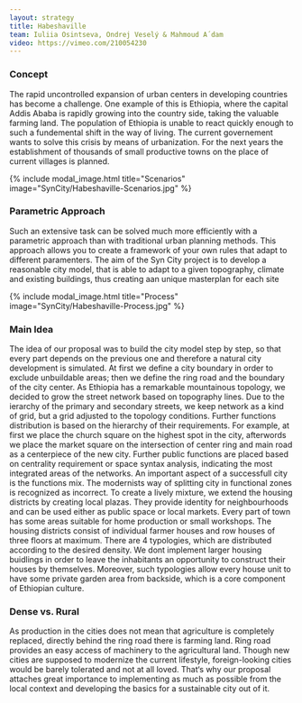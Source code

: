 ```yaml
---
layout: strategy
title: Habeshaville
team: Iuliia Osintseva, Ondrej Veselý & Mahmoud A´dam
video: https://vimeo.com/210054230
---
```


### Concept

The rapid uncontrolled expansion of urban centers in developing countries has become a challenge. One example of this is Ethiopia, where the capital Addis Ababa is rapidly growing into the country side, taking the valuable farming land. The population of Ethiopia is unable to react quickly enough to such a fundemental shift in the way of living. The current governement wants to solve this crisis by means of urbanization. For the next years the establishment of thousands of small productive towns on the place of current villages is planned.

{% include modal_image.html title="Scenarios" image="SynCity/Habeshaville-Scenarios.jpg" %}

### Parametric Approach

Such an extensive task can be solved much more efficiently with a parametric approach than with traditional urban planning methods. This approach allows you to create a framework of your own rules that adapt to different paramenters. The aim of the Syn City project is to develop a reasonable city model, that is able to adapt to a given topography, climate and existing buildings, thus creating aan unique masterplan for each site

{% include modal_image.html title="Process" image="SynCity/Habeshaville-Process.jpg" %}

### Main Idea

The idea of our proposal was to build the city model step by step, so that every part depends on the previous one and therefore a natural city development is simulated. At first we define a city boundary in order to exclude unbuildable areas; then we define the ring road and the boundary of the city center. As Ethiopia has a remarkable mountainous topology, we decided to grow the street network based on topography lines. Due to the ierarchy of the primary and secondary streets, we keep network as a kind of grid, but a grid adjusted to the topology conditions. Further functions distribution is based on the hierarchy of their requirements. For example, at first we place the church square on the highest spot in the city, afterwords we place the market square on the intersection of center ring and main road as a centerpiece of the new city. Further public functions are placed based on centrality requirement or space syntax analysis, indicating the most integrated areas of the networks. 
An important aspect of a successfull city is the functions mix. The modernists way of splitting city in functional zones is recognized as incorrect. To create a lively mixture, we extend the housing districts by creating local plazas. They provide identity for neighbourhoods and can be used either as public space or local markets. Every part of town has some areas suitable for home production or small workshops. 
The housing districts consist of individual farmer houses and row houses of three floors at maximum. There are 4 typologies, which are distributed according to the desired density. We dont implement larger housing buidlings in order to leave the inhabitants an opportunity to construct their houses by themselves. Moreover, such typologies allow every house unit to have some private garden area from backside, which is a core component of Ethiopian culture.

### Dense vs. Rural

As production in the cities does not mean that agriculture is completely replaced, directly behind the ring road there is farming land. Ring road provides an easy access of machinery to the agricultural land. Though new cities are supposed to modernize the current lifestyle, foreign-looking cities would be barely tolerated and not at all loved. That‘s why our proposal attaches great importance to implementing as much as possible from the local context and developing the basics for a sustainable city out of it.
